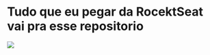 # Tudo que eu pegar da RocektSeat vai pra esse repositorio
<img src="https://miro.medium.com/v2/resize:fit:1200/1*fs0ScMc45X9QEwno8G414A.png">
